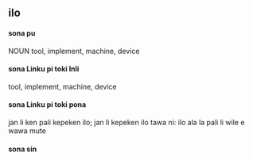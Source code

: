 ## ilo

#### sona pu

NOUN tool, implement, machine, device

#### sona Linku pi toki Inli

tool, implement, machine, device

#### sona Linku pi toki pona

jan li ken pali kepeken ilo; jan li kepeken ilo tawa ni: ilo ala la pali li wile e wawa mute

#### sona sin


